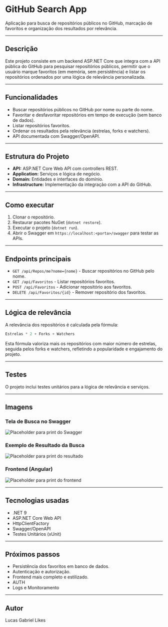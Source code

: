 
# GitHub Search App

Aplicação para busca de repositórios públicos no GitHub, marcação de favoritos e organização dos resultados por relevância.

---

## Descrição

Este projeto consiste em um backend ASP.NET Core que integra com a API pública do GitHub para pesquisar repositórios públicos, permitir que o usuário marque favoritos (em memória, sem persistência) e listar os repositórios ordenados por uma lógica de relevância personalizada.

---

## Funcionalidades

- Buscar repositórios públicos no GitHub por nome ou parte do nome.
- Favoritar e desfavoritar repositórios em tempo de execução (sem banco de dados).
- Listar repositórios favoritos.
- Ordenar os resultados pela relevância (estrelas, forks e watchers).
- API documentada com Swagger/OpenAPI.

---

## Estrutura do Projeto

- **API:** ASP.NET Core Web API com controllers REST.
- **Application:** Serviços e lógica de negócio.
- **Domain:** Entidades e interfaces do domínio.
- **Infrastructure:** Implementação da integração com a API do GitHub.

---

## Como executar

1. Clonar o repositório.
2. Restaurar pacotes NuGet (`dotnet restore`).
3. Executar o projeto (`dotnet run`).
4. Abrir o Swagger em `https://localhost:<porta>/swagger` para testar as APIs.

---

## Endpoints principais

- `GET /api/Repos/me?nome={nome}` - Buscar repositórios no GitHub pelo nome.
- `GET /api/Favoritos` - Listar repositórios favoritos.
- `POST /api/Favoritos` - Adicionar repositório aos favoritos.
- `DELETE /api/Favoritos/{id}` - Remover repositório dos favoritos.

---

## Lógica de relevância

A relevância dos repositórios é calculada pela fórmula:

```csharp
Estrelas * 2 + Forks + Watchers
```

Esta fórmula valoriza mais os repositórios com maior número de estrelas, seguida pelos forks e watchers, refletindo a popularidade e engajamento do projeto.

---

## Testes

O projeto inclui testes unitários para a lógica de relevância e serviços.

---

## Imagens

### Tela de Busca no Swagger
![Placeholder para print do Swagger](./images/swagger-screenshot.png)

### Exemplo de Resultado da Busca
![Placeholder para print do resultado](./images/busca-resultado.png)

### Frontend (Angular)
![Placeholder para print do frontend](./images/frontend-screenshot.png)

---

## Tecnologias usadas

- .NET 9
- ASP.NET Core Web API
- HttpClientFactory
- Swagger/OpenAPI
- Testes Unitários (xUnit)

---

## Próximos passos

- Persistência dos favoritos em banco de dados.
- Autenticação e autorização.
- Frontend mais completo e estilizado.
- AUTH 
- Logs e Monitoramento

---

## Autor

Lucas Gabriel Likes

